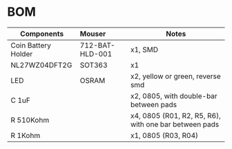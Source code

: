 # BOM 
 
| Components | Mouser | Notes |
| ---------- |:------ | ----- |
| Coin Battery Holder | 712-BAT-HLD-001 | x1, SMD |
| NL27WZ04DFT2G | SOT363 | x1 |
| LED | OSRAM | x2, yellow or green, reverse smd |
| C 1uF | | x2, 0805, with double-bar between pads |
| R 510Kohm | | x4, 0805 (R01, R2, R5, R6), with one bar between pads|
| R 1Kohm | | x1, 0805 (R03, R04) |
